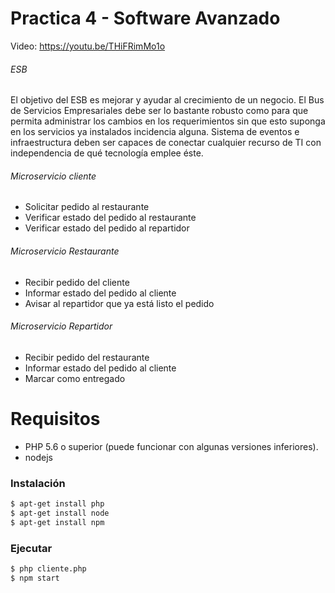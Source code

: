 # Practica 4 - Software Avanzado

Video: https://youtu.be/THiFRimMo1o

###### ESB
El objetivo del ESB es mejorar y ayudar al crecimiento de un negocio.
El Bus de Servicios Empresariales debe ser lo bastante robusto como para que permita administrar los cambios en los requerimientos sin que esto suponga en los servicios ya instalados incidencia alguna. Sistema de eventos e infraestructura deben ser capaces de conectar cualquier recurso de TI con independencia de qué tecnología emplee éste.

###### Microservicio cliente
- Solicitar pedido al restaurante
- Verificar estado del pedido al restaurante
- Verificar estado del pedido al repartidor

###### Microservicio Restaurante
- Recibir pedido del cliente
- Informar estado del pedido al cliente
- Avisar al repartidor que ya está listo el pedido

###### Microservicio Repartidor
- Recibir pedido del restaurante
- Informar estado del pedido al cliente
- Marcar como entregado

# Requisitos
  - PHP 5.6 o superior (puede funcionar con algunas versiones inferiores).
  - nodejs

### Instalación
```sh
$ apt-get install php
$ apt-get install node
$ apt-get install npm
```
### Ejecutar
```sh
$ php cliente.php
$ npm start
```
